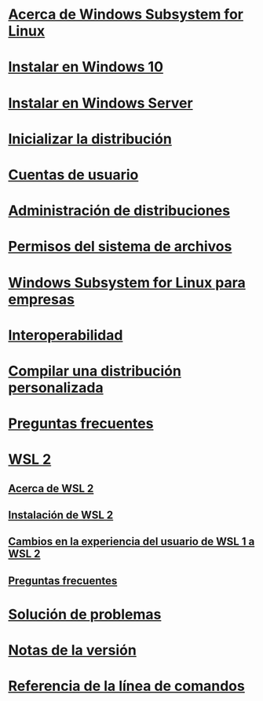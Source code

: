 # [Acerca de Windows Subsystem for Linux](./about.md)
# [Instalar en Windows 10](./install-win10.md)
# [Instalar en Windows Server](./install-on-server.md)
# [Inicializar la distribución](./initialize-distro.md)
# [Cuentas de usuario](./user-support.md)
# [Administración de distribuciones](./wsl-config.md)
# [Permisos del sistema de archivos](./file-permissions.md)
# [Windows Subsystem for Linux para empresas](./enterprise.md)
# [Interoperabilidad](./interop.md)
# [Compilar una distribución personalizada](./build-custom-distro.md)
# [Preguntas frecuentes](./faq.md)
# [WSL 2](./wsl2-index.md)
## [Acerca de WSL 2](./wsl2-about.md)
## [Instalación de WSL 2](./wsl2-install.md)
## [Cambios en la experiencia del usuario de WSL 1 a WSL 2](./wsl2-ux-changes.md)
## [Preguntas frecuentes](./wsl2-faq.md)

# [Solución de problemas](./troubleshooting.md)
# [Notas de la versión](./release-notes.md)
# [Referencia de la línea de comandos](./reference.md)
